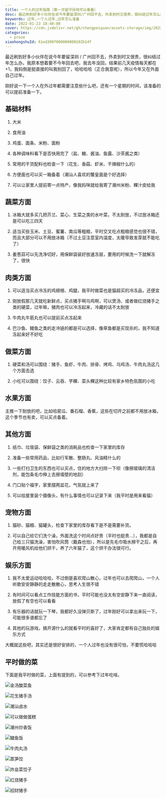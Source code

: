 ```yaml
---
title: 一个人的过年指南（第一次留守异地可以看看）
desc: 最近刷到好多小伙伴在说今年要留深圳/广州回不去，外卖到时又很贵，很纠结过年怎么办。我原本想着要不今年回去吧，我去年没回，结果前几天疫情每天都在+1，我妈倒是挺直接的叫我别回了，哈哈哈哈（正合我意呢），所以今年又在外面自己过年。
keywords: 过年,一个人过年,过年怎么准备
date: 2022-01-23 18:40:00
cover: https://cdn.jsdelivr.net/gh/chengpeiquan/assets-storage/img/2022/01/20220123233134.jpg
categories:
  - prose
xiaohongshuId: 61ed309f000000000102b14f
---
```


最近刷到好多小伙伴在说今年要留深圳 / 广州回不去，外卖到时又很贵，很纠结过年怎么办。我原本想着要不今年回去吧，我去年没回，结果前几天疫情每天都在+1，我妈倒是挺直接的叫我别回了，哈哈哈哈（正合我意呢），所以今年又在外面自己过年。

刚好说一下一个人在外过年都需要注意些什么吧，还有一个星期的时间，该准备的可以提前准备一下。

## 基础材料

1. 大米

2. 食用油

3. 鸡蛋、面条、米粉、面粉

4. 各种调味料看下是否快用完了（盐、糖、酱油、鱼露、沙茶酱之类）

5. 常用的干货配料也检查一下（花生、香菇、虾米、干辣椒什么的）

6. 方便面也可以买一箱备着（潮汕人喜欢的蟹皇面是个好选择）

7. 可以让家里人提前寄一点特产，像我妈咪就给我寄了潮州米粉、粿汁皮给我

## 蔬菜方面

1. 冰箱大就多买几把芥兰、菜心、生菜之类的水叶菜，不太耐放，不过放冰箱还是可以吃三四天

2. 适当买些玉米、土豆、蜜薯、南瓜等粗粮，平时交叉吃点粗粮感觉也很不错，而且大部分可以不用放冰箱（不过土豆注意室内温度，太暖导致发芽就不能吃了）

3. 姜葱蒜可以先洗净切好，用保鲜袋装好放速冻层，要用的时候洗一下就解冻了，很快

## 肉类方面

1. 可以适当买点冷冻的鸡翅根、鸡腿，我平时做菜也是猫超买的冷冻品，还便宜

2. 刚放假那几天就吃新鲜点，买点猪手啊乌鸡啊，可以煲汤、或者做红烧猪手之类的硬菜，过年嘛，猪肉也可以冷冻起来，冷藏的话不太耐放

3. 牛肉丸牛筋丸也可以提前买点冻起来

4. 巴沙鱼、鳗鱼之类的走冷链的都是可以选择，像草鱼都是买现杀的，我不知道冻起来好不好吃

## 做菜方面

1. 硬菜和汤可以围绕：猪手、鱼虾、牛肉、排骨、烤鸡、乌鸡汤、牛肉丸汤这几个方面去选

2. 小吃可以围绕：饺子、云吞、芋粿、菜头粿这种比较有家乡特色氛围的小吃

## 水果方面

主推一下耐放的吧，比如哈密瓜、番石榴、香蕉，这些在切开之前都不用放冰箱，这个季节也有卖，可以买点备着。

## 其他方面

1. 纸巾、垃圾袋、保鲜袋之类的消耗品也检查一下家里的库存

2. 准备一些常用药品，比如行军散、整肠丸、风油精什么的

3. 一些打扫卫生的东西也可以买点，住的地方大扫除一下呗（像擦玻璃的清洁剂，能包条毛巾伸上去擦墙壁的地刮）

4. 门口贴个福字，家里摆两盆花，气氛就上来了

5. 可以给屋里装个摄像头，有什么事情也可以记录下来（我平时是用来看猫）

## 宠物方面

1. 猫砂、猫粮、猫罐头，检查下家里的库存看下是不是需要补货。

2. 可以自己给它们洗个澡，外面洗这个时间点好贵（平时也挺贵…），我都是自己给三只猫洗澡，害怕吹风筒（戴森也怕），所以是先毛巾吸水擦干之后，再开用暖风机给他们烘干，养了六年猫了，这个烘干办法很可行。

## 娱乐方面

1. 我不太爱运动哈哈哈，不过倒是喜欢爬山散心，过年也可以去爬爬山，一个人听歌安安静静的走走散散心，思考人生很不错

2. 有时间可以看点工作技能方面的书，平时可能也没太有空安静下来一直阅读，放假了有空也可以看看

3. 有乐器的话就玩一下琴，我都好久没弹贝斯了，过年刚好可以拿出来玩一下，可能很多谱都忘了

4. 其他的玩游戏，搞开源什么的就看平时的喜好了，大家肯定都有自己独处的娱乐方式

大概就这些吧，其实还是很好安排的，一个人过年也没有很可怕，不要慌哈哈哈

## 平时做的菜

下面是我平时做的菜，上面有提到的，可以参考下过年吃啥。

![金汤酸菜鱼](https://cdn.jsdelivr.net/gh/chengpeiquan/assets-storage/img/2022/01/20220123233546.jpg)

![花生猪手汤](https://cdn.jsdelivr.net/gh/chengpeiquan/assets-storage/img/2022/01/20220123233542.jpg)

![潮汕卤水](https://cdn.jsdelivr.net/gh/chengpeiquan/assets-storage/img/2022/01/20220123233543.jpg)

![可以做做蛋糕](https://cdn.jsdelivr.net/gh/chengpeiquan/assets-storage/img/2022/01/20220123233545.jpg)

![潮州炒香饭](https://cdn.jsdelivr.net/gh/chengpeiquan/assets-storage/img/2022/01/20220123233544.jpg)

![鳗鱼饭](https://cdn.jsdelivr.net/gh/chengpeiquan/assets-storage/img/2022/01/20220123233547.jpg)

![牛肉丸汤](https://cdn.jsdelivr.net/gh/chengpeiquan/assets-storage/img/2022/01/20220123233549.jpg)

![蒸笋饺](https://cdn.jsdelivr.net/gh/chengpeiquan/assets-storage/img/2022/01/20220123233551.jpg)

![炸韭菜饺子](https://cdn.jsdelivr.net/gh/chengpeiquan/assets-storage/img/2022/01/20220123233550.jpg)

![红烧猪手](https://cdn.jsdelivr.net/gh/chengpeiquan/assets-storage/img/2022/01/20220123233552.jpg)

![招财猪手](https://cdn.jsdelivr.net/gh/chengpeiquan/assets-storage/img/2022/01/20220123233548.jpg)
